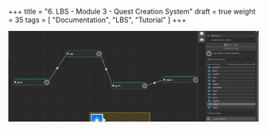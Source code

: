 +++
title = "6. LBS - Module 3 - Quest Creation System"
draft = true
weight = 35
tags = [ "Documentation", "LBS", "Tutorial" ]
+++




![alt text](quest_01.png)